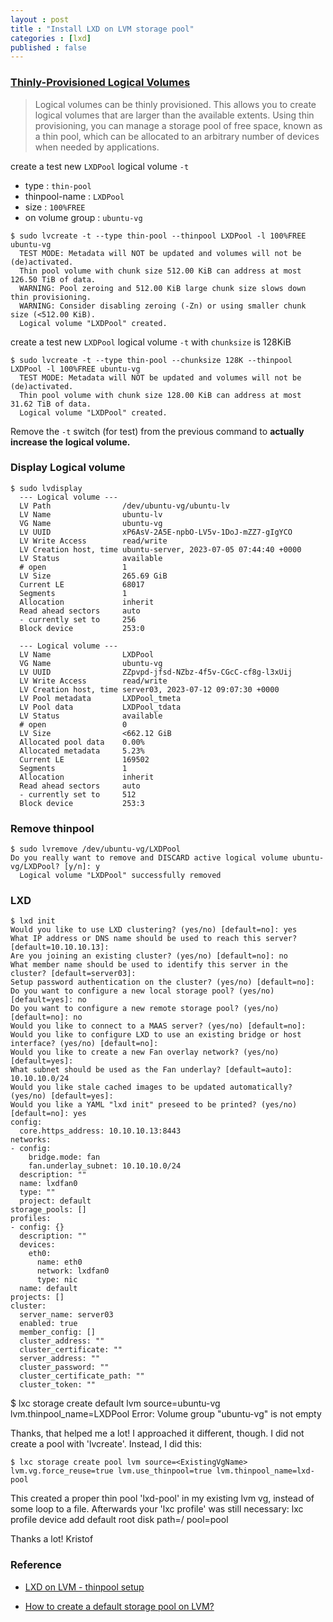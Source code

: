```yaml
---
layout : post
title : "Install LXD on LVM storage pool"
categories : [lxd]
published : false
---
```

### [Thinly-Provisioned Logical Volumes](https://access.redhat.com/documentation/en-us/red_hat_enterprise_linux/6/html/logical_volume_manager_administration/thinly_provisioned_volume_creation)

> Logical volumes can be thinly provisioned. This allows you to create logical volumes that are larger than the available extents. Using thin provisioning, you can manage a storage pool of free space, known as a thin pool, which can be allocated to an arbitrary number of devices when needed by applications. 

create a test new `LXDPool` logical volume  `-t`
   * type : `thin-pool`  
   * thinpool-name : `LXDPool`
   * size : `100%FREE`
   * on volume group : `ubuntu-vg`

```shell
$ sudo lvcreate -t --type thin-pool --thinpool LXDPool -l 100%FREE ubuntu-vg
  TEST MODE: Metadata will NOT be updated and volumes will not be (de)activated.
  Thin pool volume with chunk size 512.00 KiB can address at most 126.50 TiB of data.
  WARNING: Pool zeroing and 512.00 KiB large chunk size slows down thin provisioning.
  WARNING: Consider disabling zeroing (-Zn) or using smaller chunk size (<512.00 KiB).
  Logical volume "LXDPool" created.
```

create a test new `LXDPool` logical volume  `-t` with `chunksize` is 128KiB

```shell
$ sudo lvcreate -t --type thin-pool --chunksize 128K --thinpool LXDPool -l 100%FREE ubuntu-vg
  TEST MODE: Metadata will NOT be updated and volumes will not be (de)activated.
  Thin pool volume with chunk size 128.00 KiB can address at most 31.62 TiB of data.
  Logical volume "LXDPool" created.
```
Remove the `-t` switch (for test) from the previous command to **actually increase the logical volume.**

### Display Logical volume

```shell
$ sudo lvdisplay 
  --- Logical volume ---
  LV Path                /dev/ubuntu-vg/ubuntu-lv
  LV Name                ubuntu-lv
  VG Name                ubuntu-vg
  LV UUID                xP6AsV-2A5E-npbO-LV5v-1DoJ-mZZ7-gIgYCO
  LV Write Access        read/write
  LV Creation host, time ubuntu-server, 2023-07-05 07:44:40 +0000
  LV Status              available
  # open                 1
  LV Size                265.69 GiB
  Current LE             68017
  Segments               1
  Allocation             inherit
  Read ahead sectors     auto
  - currently set to     256
  Block device           253:0
   
  --- Logical volume ---
  LV Name                LXDPool
  VG Name                ubuntu-vg
  LV UUID                ZZpvpd-jfsd-NZbz-4f5v-CGcC-cf8g-l3xUij
  LV Write Access        read/write
  LV Creation host, time server03, 2023-07-12 09:07:30 +0000
  LV Pool metadata       LXDPool_tmeta
  LV Pool data           LXDPool_tdata
  LV Status              available
  # open                 0
  LV Size                <662.12 GiB
  Allocated pool data    0.00%
  Allocated metadata     5.23%
  Current LE             169502
  Segments               1
  Allocation             inherit
  Read ahead sectors     auto
  - currently set to     512
  Block device           253:3
```

### Remove thinpool
```shell
$ sudo lvremove /dev/ubuntu-vg/LXDPool
Do you really want to remove and DISCARD active logical volume ubuntu-vg/LXDPool? [y/n]: y
  Logical volume "LXDPool" successfully removed

```


### LXD
```shell
$ lxd init
Would you like to use LXD clustering? (yes/no) [default=no]: yes
What IP address or DNS name should be used to reach this server? [default=10.10.10.13]: 
Are you joining an existing cluster? (yes/no) [default=no]: no
What member name should be used to identify this server in the cluster? [default=server03]: 
Setup password authentication on the cluster? (yes/no) [default=no]: 
Do you want to configure a new local storage pool? (yes/no) [default=yes]: no
Do you want to configure a new remote storage pool? (yes/no) [default=no]: no
Would you like to connect to a MAAS server? (yes/no) [default=no]: 
Would you like to configure LXD to use an existing bridge or host interface? (yes/no) [default=no]: 
Would you like to create a new Fan overlay network? (yes/no) [default=yes]: 
What subnet should be used as the Fan underlay? [default=auto]: 10.10.10.0/24
Would you like stale cached images to be updated automatically? (yes/no) [default=yes]: 
Would you like a YAML "lxd init" preseed to be printed? (yes/no) [default=no]: yes
config:
  core.https_address: 10.10.10.13:8443
networks:
- config:
    bridge.mode: fan
    fan.underlay_subnet: 10.10.10.0/24
  description: ""
  name: lxdfan0
  type: ""
  project: default
storage_pools: []
profiles:
- config: {}
  description: ""
  devices:
    eth0:
      name: eth0
      network: lxdfan0
      type: nic
  name: default
projects: []
cluster:
  server_name: server03
  enabled: true
  member_config: []
  cluster_address: ""
  cluster_certificate: ""
  server_address: ""
  cluster_password: ""
  cluster_certificate_path: ""
  cluster_token: ""

```
$ lxc storage create default lvm source=ubuntu-vg lvm.thinpool_name=LXDPool
Error: Volume group "ubuntu-vg" is not empty





Thanks, that helped me a lot! I approached it different, though. I did not create a pool with 'lvcreate'. Instead, I did this:

```shell
$ lxc storage create pool lvm source=<ExistingVgName> lvm.vg.force_reuse=true lvm.use_thinpool=true lvm.thinpool_name=lxd-pool
```

This created a proper thin pool 'lxd-pool' in my existing lvm vg, instead of some loop to a file. Afterwards your 'lxc profile' was still necessary:
lxc profile device add default root disk path=/ pool=pool

Thanks a lot!
Kristof





### Reference
* [LXD on LVM - thinpool setup](https://www.pither.com/simon/blog/2018/09/28/lxd-lvm-thinpool-setup)

* [How to create a default storage pool on LVM?](https://discuss.linuxcontainers.org/t/how-to-create-a-default-storage-pool-on-lvm/1735)
